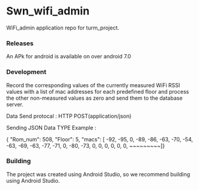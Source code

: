 # Swn_wifi_admin

WiFi_admin application repo for turm_project.

### Releases

An APk for android is available on over android 7.0 

### Development

Record the corresponding values of the currently measured WiFi RSSI values with a list of mac addresses for each predefined floor and process the other non-measured values as zero and send them to the database server.

Data Send protocal : HTTP POST(application/json)

Sending JSON Data TYPE Example : 

{ "Rom_num": 508,  "Floor": 5,  "macs": [ -92,    -95,    0,    -89,    -86,    -63,    -70,    -54,    -63,    -69,    -63,    -77,    -71,    0,    -80,    -73,    0,    0,    0,    0,    0,    0,  ~~~~~~~~~]}

### Building

The project was created using Android Studio, so we recommend building using Android Studio.

